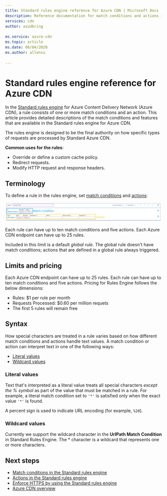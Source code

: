 ```yaml
---
title: Standard rules engine reference for Azure CDN | Microsoft Docs
description: Reference documentation for match conditions and actions in the Standard rules engine for Azure Content Delivery Network (Azure CDN).
services: cdn
author: asudbring

ms.service: azure-cdn
ms.topic: article
ms.date: 08/04/2020
ms.author: allensu

---
```


# Standard rules engine reference for Azure CDN

In the [Standard rules engine](cdn-standard-rules-engine.md) for Azure Content Delivery Network (Azure CDN), a rule consists of one or more match conditions and an action. This article provides detailed descriptions of the match conditions and features that are available in the Standard rules engine for Azure CDN.

The rules engine is designed to be the final authority on how specific types of requests are processed by Standard Azure CDN.

**Common uses for the rules**:

- Override or define a custom cache policy.
- Redirect requests.
- Modify HTTP request and response headers.

## Terminology

To define a rule in the rules engine, set [match conditions](cdn-standard-rules-engine-match-conditions.md) and [actions](cdn-standard-rules-engine-actions.md):

 ![Azure CDN rules structure](./media/cdn-standard-rules-engine-reference/cdn-rules-structure.png)

Each rule can have up to ten match conditions and five actions. Each Azure CDN endpoint can have up to 25 rules. 

Included in this limit is a default *global rule*. The global rule doesn't have match conditions; actions that are defined in a global rule always triggered.

## Limits and pricing 

Each Azure CDN endpoint can have up to 25 rules. Each rule can have up to ten match conditions and five actions. Pricing for Rules Engine follows the below dimensions: 
- Rules: $1 per rule per month 
- Requests Processed: $0.60 per million requets
- The first 5 rules will remain free

## Syntax

How special characters are treated in a rule varies based on how different match conditions and actions handle text values. A match condition or action can interpret text in one of the following ways:

- [Literal values](#literal-values)
- [Wildcard values](#wildcard-values)


### Literal values

Text that's interpreted as a literal value treats all special characters *except the % symbol* as part of the value that must be matched in a rule. For example, a literal match condition set to `'*'` is satisfied only when the exact value `'*'` is found.

A percent sign is used to indicate URL encoding (for example, `%20`).

### Wildcard values

Currently we support the wildcard character in the **UrlPath Match Condition** in Standard Rules Engine. The \* character is a wildcard that represents one or more characters. 

## Next steps

- [Match conditions in the Standard rules engine](cdn-standard-rules-engine-match-conditions.md)
- [Actions in the Standard rules engine](cdn-standard-rules-engine-actions.md)
- [Enforce HTTPS by using the Standard rules engine](cdn-standard-rules-engine.md)
- [Azure CDN overview](cdn-overview.md)
